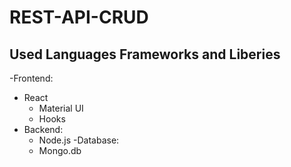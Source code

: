 # REST-API-CRUD
## Used Languages Frameworks and Liberies
-Frontend:
 - React
   - Material UI
   - Hooks
- Backend:
  - Node.js
-Database:
  - Mongo.db
